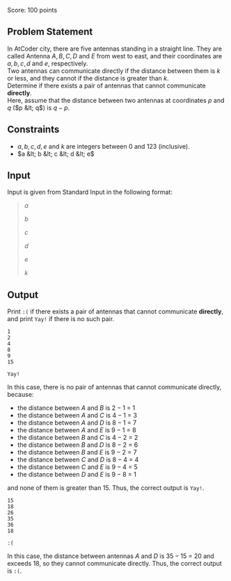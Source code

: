 Score: $100$ points

## Problem Statement

In AtCoder city, there are five antennas standing in a straight line. They are called Antenna $A, B, C, D$ and $E$ from west to east, and their coordinates are $a, b, c, d$ and $e$, respectively.<br>
Two antennas can communicate directly if the distance between them is $k$ or less, and they cannot if the distance is greater than $k$.<br>
Determine if there exists a pair of antennas that cannot communicate **directly**.<br>
Here, assume that the distance between two antennas at coordinates $p$ and $q$ ($p &lt; q$) is $q - p$.  

## Constraints

- $a, b, c, d, e$ and $k$ are integers between $0$ and $123$ (inclusive).
- $a &lt; b &lt; c &lt; d &lt; e$

## Input

Input is given from Standard Input in the following format:

> $a$
> 
> $b$
> 
> $c$
> 
> $d$
> 
> $e$
> 
> $k$

## Output

Print `:(` if there exists a pair of antennas that cannot communicate **directly**, and print `Yay!` if there is no such pair.

```input1
1
2
4
8
9
15
```

```output1
Yay!
```

In this case, there is no pair of antennas that cannot communicate directly, because:

- the distance between $A$ and $B$ is $2 - 1$ = $1$
- the distance between $A$ and $C$ is $4 - 1$ = $3$
- the distance between $A$ and $D$ is $8 - 1$ = $7$
- the distance between $A$ and $E$ is $9 - 1$ = $8$
- the distance between $B$ and $C$ is $4 - 2$ = $2$
- the distance between $B$ and $D$ is $8 - 2$ = $6$
- the distance between $B$ and $E$ is $9 - 2$ = $7$
- the distance between $C$ and $D$ is $8 - 4$ = $4$
- the distance between $C$ and $E$ is $9 - 4$ = $5$
- the distance between $D$ and $E$ is $9 - 8$ = $1$

and none of them is greater than $15$. Thus, the correct output is `Yay!`.

```input2
15
18
26
35
36
18
```

```output2
:(
```

In this case, the distance between antennas $A$ and $D$ is $35 - 15$ = $20$ and exceeds $18$, so they cannot communicate directly.
Thus, the correct output is `:(`.